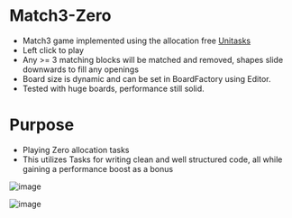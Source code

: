 # Match3-Zero
- Match3 game implemented using the allocation free [Unitasks](https://github.com/Cysharp/UniTask)
- Left click to play
- Any >= 3 matching blocks will be matched and removed, shapes slide downwards to fill any openings
- Board size is dynamic and can be set in BoardFactory using Editor.
- Tested with huge boards, performance still solid.  

# Purpose
- Playing Zero allocation tasks
- This utilizes Tasks for writing clean and well structured code, all while gaining a performance boost as a bonus

![image](https://user-images.githubusercontent.com/23138388/204269516-e7ddf039-f7d6-463e-abd5-5078ac61f26f.png)

![image](https://user-images.githubusercontent.com/23138388/204270386-75b43dae-fb30-4317-82e7-dac44e77184b.png)

